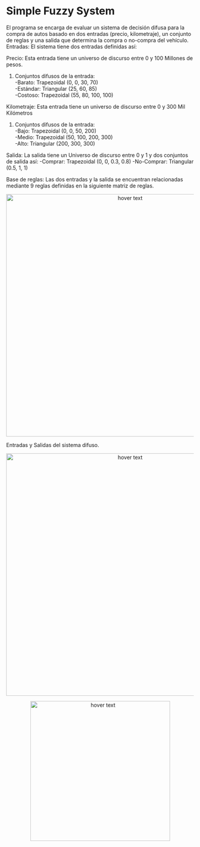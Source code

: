 # Simple Fuzzy System

El programa se encarga de evaluar un sistema de decisión difusa para la compra de autos basado en dos entradas (precio, kilometraje), un conjunto de reglas y una salida que determina la compra o no-compra del vehículo. 
Entradas: El sistema tiene dos entradas definidas así: 

Precio: Esta entrada tiene un universo de discurso entre 0 y 100 Millones de pesos. 
1. Conjuntos difusos de la entrada:  
    -Barato: Trapezoidal (0, 0, 30, 70)  
    -Estándar: Triangular (25, 60, 85)  
    -Costoso: Trapezoidal (55, 80, 100, 100) 

Kilometraje: Esta entrada tiene un universo de discurso entre 0 y 300 Mil Kilómetros 
1. Conjuntos difusos de la entrada:  
    -Bajo: Trapezoidal (0, 0, 50, 200)  
    -Medio: Trapezoidal (50, 100, 200, 300)  
    -Alto: Triangular (200, 300, 300) 

Salida: La salida tiene un Universo de discurso entre 0 y 1 y dos conjuntos de salida así: 
    -Comprar: Trapezoidal (0, 0, 0.3, 0.8) 
    -No-Comprar: Triangular (0.5, 1, 1) 
    
Base de reglas: Las dos entradas y la salida se encuentran relacionadas mediante 9 reglas definidas en la siguiente matriz de reglas. 


<p align="center">
  <img src="Images/Table.png" width="650" title="hover text">
</p>

Entradas y Salidas del sistema difuso.

<p align="center">
  <img src="Images/Input.png" width="650" title="hover text">
</p>

<p align="center">
  <img src="Images/Ouput.png" width="375" title="hover text">
</p>

